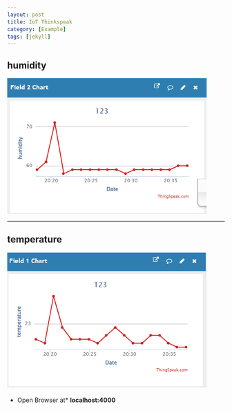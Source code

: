 ```yaml
---
layout: post
title: IoT Thinkspeak
category: [Example]
tags: [jekyll]
---
```

## humidity
![](https://github.com/ziling819/MCU-project/blob/main/_data/12344.png?raw=true)

---

## temperature
![](https://github.com/ziling819/MCU-project/blob/main/_data/1233.png?raw=true)


* Open Browser at* **localhost:4000**<br>

 

<br>
<br>    
    


